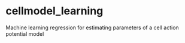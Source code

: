 # cellmodel_learning
Machine learning regression for estimating parameters of a cell action potential model
